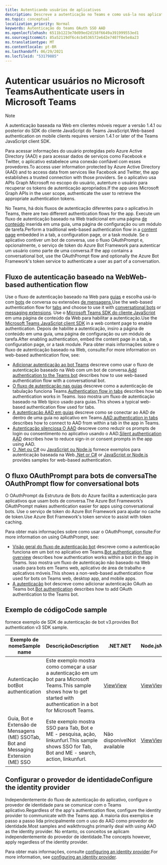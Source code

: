 ```yaml
---
title: Autenticando usuários de aplicativos
description: Descreve a autenticação no Teams e como usá-la nos aplicativos
ms.topic: conceptual
localization_priority: Normal
keywords: Autenticação do teams OAuth SSO AAD
ms.openlocfilehash: 6511b1223e70d09ed2d158f6649a391999553ed1
ms.sourcegitcommit: 85a52119df6c4cb4536572e6d2e7407f0e5e8a23
ms.translationtype: MT
ms.contentlocale: pt-BR
ms.lasthandoff: 06/29/2021
ms.locfileid: "53179885"
---
```

# <a name="authenticate-users-in-microsoft-teams"></a><span data-ttu-id="03012-104">Autenticar usuários no Microsoft Teams</span><span class="sxs-lookup"><span data-stu-id="03012-104">Authenticate users in Microsoft Teams</span></span>

> [!Note]
> <span data-ttu-id="03012-105">A autenticação baseada na Web em clientes móveis requer a versão 1.4.1 ou posterior do SDK do cliente JavaScript do Teams JavaScript.</span><span class="sxs-lookup"><span data-stu-id="03012-105">Web-based authentication on mobile clients requires version 1.4.1 or later of the Teams JavaScript client SDK.</span></span>

<span data-ttu-id="03012-106">Para acessar informações do usuário protegidas pelo Azure Active Directory (AAD) e para acessar dados de serviços como Facebook e Twitter, o aplicativo estabelece uma conexão confiável com esses provedores.</span><span class="sxs-lookup"><span data-stu-id="03012-106">To access user information protected by Azure Active Directory (AAD) and to access data from services like Facebook and Twitter, the app establishes a trusted connection with those providers.</span></span> <span data-ttu-id="03012-107">Se o aplicativo usa APIs Graph Microsoft no escopo do usuário, autenture o usuário para recuperar os tokens de autenticação apropriados.</span><span class="sxs-lookup"><span data-stu-id="03012-107">If the app uses Microsoft Graph APIs in the user scope, authenticate the user to retrieve the appropriate authentication tokens.</span></span>

<span data-ttu-id="03012-108">No Teams, há dois fluxos de autenticação diferentes para o aplicativo.</span><span class="sxs-lookup"><span data-stu-id="03012-108">In Teams, there are two different authentication flows for the app.</span></span> <span data-ttu-id="03012-109">Execute um fluxo de autenticação baseado na Web tradicional em uma página [de conteúdo](~/tabs/how-to/create-tab-pages/content-page.md) inserida em uma guia, uma página de configuração ou um módulo de tarefa.</span><span class="sxs-lookup"><span data-stu-id="03012-109">Perform a traditional web-based authentication flow in a [content page](~/tabs/how-to/create-tab-pages/content-page.md) embedded in a tab, a configuration page, or a task module.</span></span> <span data-ttu-id="03012-110">Se o aplicativo contiver um bot de conversa, use o fluxo OAuthPrompt e, opcionalmente, o serviço de token do Azure Bot Framework para autenticar um usuário como parte de uma conversa.</span><span class="sxs-lookup"><span data-stu-id="03012-110">If the app contains a conversational bot, use the OAuthPrompt flow and optionally the Azure Bot Framework's token service to authenticate a user as part of a conversation.</span></span>

## <a name="web-based-authentication-flow"></a><span data-ttu-id="03012-111">Fluxo de autenticação baseado na Web</span><span class="sxs-lookup"><span data-stu-id="03012-111">Web-based authentication flow</span></span>

<span data-ttu-id="03012-112">Use o fluxo de autenticação baseado na Web para [guias](~/tabs/what-are-tabs.md) e escolha usá-lo com [bots](~/bots/what-are-bots.md) de conversa ou extensões [de mensagens.](~/messaging-extensions/what-are-messaging-extensions.md)</span><span class="sxs-lookup"><span data-stu-id="03012-112">Use the web-based authentication flow for [tabs](~/tabs/what-are-tabs.md) and choose to use it with [conversational bots](~/bots/what-are-bots.md) or [messaging extensions](~/messaging-extensions/what-are-messaging-extensions.md).</span></span> <span data-ttu-id="03012-113">Use o [Microsoft Teams SDK do cliente JavaScript](/javascript/api/overview/msteams-client) em uma página de conteúdo da Web para habilitar a autenticação.</span><span class="sxs-lookup"><span data-stu-id="03012-113">Use the [Microsoft Teams JavaScript client SDK](/javascript/api/overview/msteams-client) in a web content page to enable authentication.</span></span> <span data-ttu-id="03012-114">Depois de habilite a autenticação, insiro a página de conteúdo em uma guia, uma página de configuração ou um módulo de tarefa.</span><span class="sxs-lookup"><span data-stu-id="03012-114">After enabling authentication, embed the content page in a tab, a configuration page, or a task module.</span></span> <span data-ttu-id="03012-115">Para obter mais informações sobre o fluxo de autenticação baseado na Web, consulte:</span><span class="sxs-lookup"><span data-stu-id="03012-115">For more information on web-based authentication flow, see:</span></span>

* <span data-ttu-id="03012-116">[Adicionar autenticação ao bot Teams](~/bots/how-to/authentication/add-authentication.md) descreve como usar o fluxo de autenticação baseado na Web com um bot de conversa.</span><span class="sxs-lookup"><span data-stu-id="03012-116">[Add authentication to the Teams bot](~/bots/how-to/authentication/add-authentication.md) describes how to use web-based authentication flow with a conversational bot.</span></span>
* <span data-ttu-id="03012-117">[O fluxo de autenticação nas guias](~/tabs/how-to/authentication/auth-flow-tab.md) descreve como a autenticação de tabulação funciona Teams.</span><span class="sxs-lookup"><span data-stu-id="03012-117">[Authentication flow in tabs](~/tabs/how-to/authentication/auth-flow-tab.md) describes how tab authentication works in Teams.</span></span> <span data-ttu-id="03012-118">Isso mostra um fluxo de autenticação baseado na Web típico usado para guias.</span><span class="sxs-lookup"><span data-stu-id="03012-118">This shows a typical web-based authentication flow used for tabs.</span></span>
* <span data-ttu-id="03012-119">[A autenticação AAD em guias](~/tabs/how-to/authentication/auth-tab-AAD.md) descreve como se conectar ao AAD de dentro de uma guia no aplicativo em Teams.</span><span class="sxs-lookup"><span data-stu-id="03012-119">[AAD authentication in tabs](~/tabs/how-to/authentication/auth-tab-AAD.md) describes how to connect to AAD from within a tab in the app in Teams.</span></span>
* <span data-ttu-id="03012-120">[Autenticação silenciosa O AAD](~/tabs/how-to/authentication/auth-silent-AAD.md) descreve como reduzir os prompts de login ou consentimento no aplicativo usando o AAD.</span><span class="sxs-lookup"><span data-stu-id="03012-120">[Silent authentication AAD](~/tabs/how-to/authentication/auth-silent-AAD.md) describes how to reduce sign-in or consent prompts in the app using AAD.</span></span>
* <span data-ttu-id="03012-121">[O .Net ou C#](https://github.com/OfficeDev/microsoft-teams-sample-complete-csharp) ou [JavaScript ou Node.js](https://github.com/OfficeDev/microsoft-teams-sample-complete-node) fornece exemplos para autenticação baseada na Web.</span><span class="sxs-lookup"><span data-stu-id="03012-121">[.Net or C#](https://github.com/OfficeDev/microsoft-teams-sample-complete-csharp) or [JavaScript or Node.js](https://github.com/OfficeDev/microsoft-teams-sample-complete-node) provides samples for web-based authentication.</span></span>

## <a name="the-oauthprompt-flow-for-conversational-bots"></a><span data-ttu-id="03012-122">O fluxo OAuthPrompt para bots de conversa</span><span class="sxs-lookup"><span data-stu-id="03012-122">The OAuthPrompt flow for conversational bots</span></span>

<span data-ttu-id="03012-123">O OAuthPrompt da Estrutura de Bots do Azure facilita a autenticação para aplicativos que usam bots de conversa.</span><span class="sxs-lookup"><span data-stu-id="03012-123">The Azure Bot Framework’s OAuthPrompt makes authentication easier for apps using conversational bots.</span></span> <span data-ttu-id="03012-124">Use o serviço de token do Azure Bot Framework para ajudar no cache de token.</span><span class="sxs-lookup"><span data-stu-id="03012-124">Use Azure Bot Framework's token service to assist with token caching.</span></span>

<span data-ttu-id="03012-125">Para obter mais informações sobre como usar o OAuthPrompt, consulte:</span><span class="sxs-lookup"><span data-stu-id="03012-125">For more information on using OAuthPrompt, see:</span></span>

* <span data-ttu-id="03012-126">[Visão geral do fluxo de autenticação bot](~/bots/how-to/authentication/auth-flow-bot.md) descreve como a autenticação funciona em um bot no aplicativo em Teams.</span><span class="sxs-lookup"><span data-stu-id="03012-126">[Bot authentication flow overview](~/bots/how-to/authentication/auth-flow-bot.md) describes how authentication works within a bot in the app in Teams.</span></span> <span data-ttu-id="03012-127">Isso mostra um fluxo de autenticação não baseado na Web usado para bots em Teams web, aplicativo de área de trabalho e aplicativos móveis.</span><span class="sxs-lookup"><span data-stu-id="03012-127">This shows a non-web-based authentication flow used for bots on Teams web, desktop app, and mobile apps.</span></span>
* <span data-ttu-id="03012-128">[A autenticação](~/bots/how-to/authentication/add-authentication.md) bot descreve como adicionar autenticação OAuth ao Teams bot.</span><span class="sxs-lookup"><span data-stu-id="03012-128">[Bot authentication](~/bots/how-to/authentication/add-authentication.md) describes how to add OAuth authentication to the Teams bot.</span></span>

## <a name="code-sample"></a><span data-ttu-id="03012-129">Exemplo de código</span><span class="sxs-lookup"><span data-stu-id="03012-129">Code sample</span></span>

<span data-ttu-id="03012-130">fornece exemplo de SDK de autenticação de bot v3.</span><span class="sxs-lookup"><span data-stu-id="03012-130">provides Bot authentication v3 SDK sample.</span></span>

| <span data-ttu-id="03012-131">**Exemplo de nome**</span><span class="sxs-lookup"><span data-stu-id="03012-131">**Sample name**</span></span> | <span data-ttu-id="03012-132">**Descrição**</span><span class="sxs-lookup"><span data-stu-id="03012-132">**Description**</span></span> | <span data-ttu-id="03012-133">**.NET**</span><span class="sxs-lookup"><span data-stu-id="03012-133">**.NET**</span></span> | <span data-ttu-id="03012-134">**Node.js**</span><span class="sxs-lookup"><span data-stu-id="03012-134">**Node.js**</span></span> | <span data-ttu-id="03012-135">**Python**</span><span class="sxs-lookup"><span data-stu-id="03012-135">**Python**</span></span> |
|---------------|------------|------------|-------------|---------------|
| <span data-ttu-id="03012-136">Autenticação bot</span><span class="sxs-lookup"><span data-stu-id="03012-136">Bot authentication</span></span> | <span data-ttu-id="03012-137">Este exemplo mostra como começar a usar a autenticação em um bot para Microsoft Teams.</span><span class="sxs-lookup"><span data-stu-id="03012-137">This sample shows how to get started with authentication in a bot for Microsoft Teams.</span></span> | [<span data-ttu-id="03012-138">View</span><span class="sxs-lookup"><span data-stu-id="03012-138">View</span></span>](https://github.com/microsoft/BotBuilder-Samples/tree/master/samples/csharp_dotnetcore/46.teams-auth) | [<span data-ttu-id="03012-139">View</span><span class="sxs-lookup"><span data-stu-id="03012-139">View</span></span>](https://github.com/microsoft/BotBuilder-Samples/tree/master/samples/javascript_nodejs/46.teams-auth) | [<span data-ttu-id="03012-140">View</span><span class="sxs-lookup"><span data-stu-id="03012-140">View</span></span>](https://github.com/microsoft/BotBuilder-Samples/tree/main/samples/python/46.teams-auth) |
| <span data-ttu-id="03012-141">Guia, Bot e Extensão de Mensagens (ME) SSO</span><span class="sxs-lookup"><span data-stu-id="03012-141">Tab, Bot and Messaging Extension (ME) SSO</span></span> | <span data-ttu-id="03012-142">Este exemplo mostra SSO para Tab, Bot e ME - pesquisa, ação, linkunfurl.</span><span class="sxs-lookup"><span data-stu-id="03012-142">This sample shows SSO for Tab, Bot and ME - search, action, linkunfurl.</span></span> | <span data-ttu-id="03012-143">Não disponível</span><span class="sxs-lookup"><span data-stu-id="03012-143">Not available</span></span> | [<span data-ttu-id="03012-144">View</span><span class="sxs-lookup"><span data-stu-id="03012-144">View</span></span>](https://github.com/OfficeDev/Microsoft-Teams-Samples/tree/main/samples/app-sso/nodejs) | <span data-ttu-id="03012-145">Não disponível</span><span class="sxs-lookup"><span data-stu-id="03012-145">Not available</span></span> |


## <a name="configure-the-identity-provider"></a><span data-ttu-id="03012-146">Configurar o provedor de identidade</span><span class="sxs-lookup"><span data-stu-id="03012-146">Configure the identity provider</span></span>

<span data-ttu-id="03012-147">Independentemente do fluxo de autenticação do aplicativo, configure o provedor de identidade para se comunicar com o Teams aplicativo.</span><span class="sxs-lookup"><span data-stu-id="03012-147">Regardless of the app's authentication flow, configure the identity provider to communicate with the Teams app.</span></span> <span data-ttu-id="03012-148">A maioria dos exemplos e passo a passo lida principalmente com o uso do AAD como provedor de identidade.</span><span class="sxs-lookup"><span data-stu-id="03012-148">Most samples and walkthroughs primarily deal with using AAD as the identity provider.</span></span> <span data-ttu-id="03012-149">No entanto, os conceitos se aplicam independentemente do provedor de identidade.</span><span class="sxs-lookup"><span data-stu-id="03012-149">The concepts however, apply regardless of the identity provider.</span></span>

<span data-ttu-id="03012-150">Para obter mais informações, consulte [configuring an identity provider](~/concepts/authentication/configure-identity-provider.md).</span><span class="sxs-lookup"><span data-stu-id="03012-150">For more information, see [configuring an identity provider](~/concepts/authentication/configure-identity-provider.md).</span></span>
